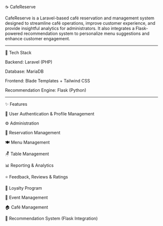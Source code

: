 ☕ CafeReserve

CafeReserve is a Laravel-based café reservation and management system designed to streamline café operations, improve customer experience, and provide insightful analytics for administrators.
It also integrates a Flask-powered recommendation system to personalize menu suggestions and enhance customer engagement.

---------------------------------------------------
🚀 Tech Stack

Backend: Laravel (PHP)

Database: MariaDB

Frontend: Blade Templates + Tailwind CSS

Recommendation Engine: Flask (Python)

---------------------------------------------------
✨ Features

🔐 User Authentication & Profile Management



⚙️ Administration



📅 Reservation Management



🍽️ Menu Management




🪑 Table Management



📊 Reporting & Analytics



⭐ Feedback, Reviews & Ratings


🎁 Loyalty Program


🎉 Event Management


🏠 Café Management


🤖 Recommendation System (Flask Integration)

